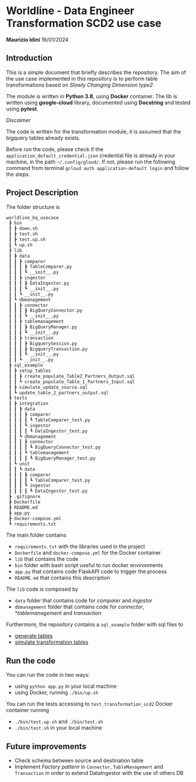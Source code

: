 # Worldline - Data Engineer Transformation SCD2 use case

**Maurizio Idini**
16/01/2024

## Introduction

This is a simple document that briefly describes the repository.
The aim of the use case implemented in this repository is to perform table transformations based on *Slowly Changing Dimension type2*

The module is written in **Python 3.8**, using **Docker** container.
The lib is written using **google-cloud** library, documented using **Docstring** and tested using **pytest**.

*Discaimer*

The code is written for the transformation module, it is assumed that the bigquery tables already exists.

Before run the code, please check if the `application_default_credential.json` credential file is already in your machine, in the path `~/.config/gloud/`.
If not, please run the following command from terminal `gcloud auth application-default login` and follow the steps.

## Project Description

The folder structure is
```markdown
worldline_bq_usecase
 ┣ bin
 ┃ ┣ down.sh
 ┃ ┣ test.sh
 ┃ ┣ test.up.sh
 ┃ ┗ up.sh
 ┣ lib
 ┃ ┣ data
 ┃ ┃ ┣ comparer
 ┃ ┃ ┃ ┣ TableComparer.py
 ┃ ┃ ┃ ┗ __init__.py
 ┃ ┃ ┣ ingestor
 ┃ ┃ ┃ ┣ DataIngestor.py
 ┃ ┃ ┃ ┗ __init__.py
 ┃ ┃ ┗ __init__.py
 ┃ ┗ dbmanagement
 ┃ ┃ ┣ connector
 ┃ ┃ ┃ ┣ BigQueryConnector.py
 ┃ ┃ ┃ ┗ __init__.py
 ┃ ┃ ┣ tablemanagement
 ┃ ┃ ┃ ┣ BigQueryManager.py
 ┃ ┃ ┃ ┗ __init__.py
 ┃ ┃ ┣ transaction
 ┃ ┃ ┃ ┣ BigquerySession.py
 ┃ ┃ ┃ ┣ BigqueryTransaction.py
 ┃ ┃ ┃ ┗ __init__.py
 ┃ ┃ ┗ __init__.py
 ┣ sql_example
 ┃ ┣ setup_tables
 ┃ ┃ ┣ create_populate_Table2_Partners_Output.sql
 ┃ ┃ ┗ create_populate_Table_1_Partners_Input.sql
 ┃ ┣ simulate_update_source.sql
 ┃ ┗ update_table_2_partners_output.sql
 ┣ tests
 ┃ ┣ integration
 ┃ ┃ ┣ data
 ┃ ┃ ┃ ┣ comparer
 ┃ ┃ ┃ ┃ ┗ TableComparer_test.py
 ┃ ┃ ┃ ┗ ingestor
 ┃ ┃ ┃ ┃ ┗ DataIngestor_test.py
 ┃ ┃ ┗ dbmanagement
 ┃ ┃ ┃ ┣ connector
 ┃ ┃ ┃ ┃ ┗ BigQueryConnector_test.py
 ┃ ┃ ┃ ┗ tablemanagement
 ┃ ┃ ┃ ┃ ┗ BigQueryManager_test.py
 ┃ ┗ unit
 ┃ ┃ ┗ data
 ┃ ┃ ┃ ┣ comparer
 ┃ ┃ ┃ ┃ ┗ TableComparer_test.py
 ┃ ┃ ┃ ┗ ingestor
 ┃ ┃ ┃ ┃ ┗ DataIngestor_test.py
 ┣ .gitignore
 ┣ Dockerfile
 ┣ README.md
 ┣ app.py
 ┣ docker-compose.yml
 ┗ requirements.txt
```

The main folder contains

 - `requirements.txt` with the libraries used in the project
 - `Dockerfile` and `docker-compose.yml` for the Docker container
 - `lib` that contains the code
 - `bin` folder with bash script useful to run docker environments
 - `app.py` that contains code FlaskAPI code to trigger the process
 - `README.md` that contains this description

The `lib` code is composed by

 - `data` folder that contains code for *comparer* and *ingestor*
 - `dbmanagement` folder that contains code for *connector*, **tablemanagement* and *transaction*

Furthermore, the repository contains a `sql_example` folder with sql files to
 - [generate tables](./sql_example/setup_tables)
 - [simulate transformation tables](./sql_example/update_table_2_partners_output.sql2)

## Run the code

You can run the code in two ways:
 -  using `python app.py` in your local machine
 -  using Docker, running `./bin/up.sh`

 You can run the tests accessing to `test_transformation_scd2` Docker container running
 - `./bin/test.up.sh` and `./bin/test.sh`
 - `./bin/test.sh` in your local machine

## Future improvements
 -  Check schema between source and destination table
 -  Implement *Factory pattern* in `Connector`, `TableManagement` and `Transaction` in order to extend DataIngestor with the use of others DB